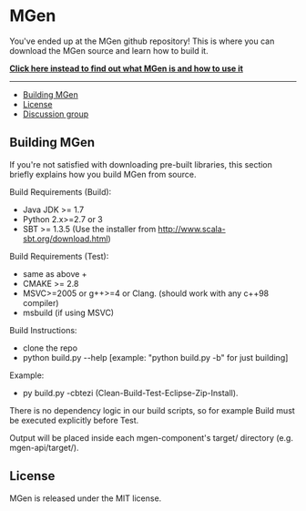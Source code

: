 # MGen

You've ended up at the MGen github repository!
This is where you can download the MGen source and learn how to build it. 

**[Click here instead to find out what MGen is and how to use it](http://culvertsoft.github.io/mgen/)**

---

* [Building MGen](#building-mgen)
* [License](#license)
* [Discussion group](https://groups.google.com/forum/?hl=en#!forum/mgen-mailing-list)


## Building MGen

If you're not satisfied with downloading pre-built libraries, this section briefly explains how you build MGen from source.

Build Requirements (Build):
  * Java JDK >= 1.7
  * Python 2.x>=2.7 or 3
  * SBT >= 1.3.5 (Use the installer from http://www.scala-sbt.org/download.html)

Build Requirements (Test):
  * same as above +
  * CMAKE >= 2.8
  * MSVC>=2005 or g++>=4 or Clang. (should work with any c++98 compiler)
  * msbuild (if using MSVC)

Build Instructions:
  * clone the repo
  * python build.py --help [example: "python build.py -b" for just building]

Example: 
 * py build.py -cbtezi (Clean-Build-Test-Eclipse-Zip-Install). 

There is no dependency logic in our build scripts, so for example Build must be executed explicitly before Test.

Output will be placed inside each mgen-component's target/ directory (e.g. mgen-api/target/).


## License

MGen is released under the MIT license.
